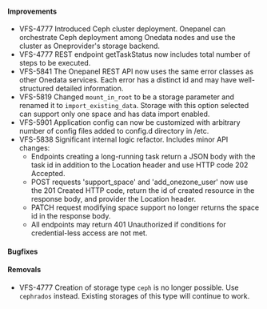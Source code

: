 #### Improvements

* VFS-4777 Introduced Ceph cluster deployment. Onepanel can orchestrate
  Ceph deployment among Onedata nodes and use the cluster as Oneprovider's
  storage backend.
* VFS-4777 REST endpoint getTaskStatus now includes total number of steps to be
  executed.
* VFS-5841 The Onepanel REST API now uses the same error classes as other
  Onedata services. Each error has a distinct id and may have well-structured
  detailed information.
* VFS-5819 Changed `mount_in_root` to be a storage parameter and renamed 
  it to `import_existing_data`. Storage with this option selected can support 
  only one space and has data import enabled.
* VFS-5901 Application config can now be customized with arbitrary number
  of config files added to config.d directory in /etc.
* VFS-5838 Significant internal logic refactor. Includes minor API changes:
    * Endpoints creating a long-running task return a JSON body with the task id
      in addition to the Location header and use HTTP code 202 Accepted.
    * POST requests 'support_space' and 'add_onezone_user' now use
      the 201 Created HTTP code, return the id of created resource
      in the response body, and provider the Location header.
    * PATCH request modifying space support no longer returns the space id
      in the response body.
    * All endpoints may return 401 Unauthorized if conditions for
      credential-less access are not met.


#### Bugfixes


#### Removals

* VFS-4777 Creation of storage type `ceph` is no longer possible. Use `cephrados`
  instead. Existing storages of this type will continue to work.
